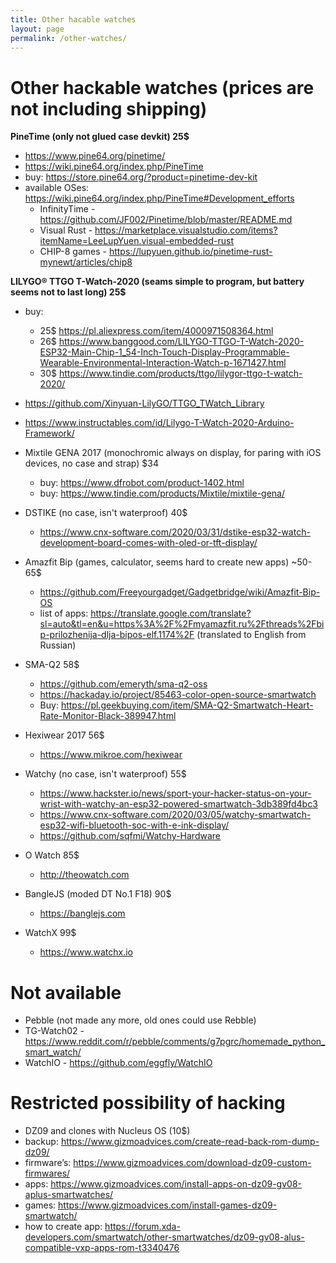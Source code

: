 ```yaml
---
title: Other hacable watches
layout: page
permalink: /other-watches/
---
```

 
# Other hackable watches (prices are not including shipping)
**PineTime (only not glued case devkit) 25$**
  - https://www.pine64.org/pinetime/
  - https://wiki.pine64.org/index.php/PineTime
  - buy: https://store.pine64.org/?product=pinetime-dev-kit
  - available OSes: https://wiki.pine64.org/index.php/PineTime#Development_efforts
    - InfinityTime - https://github.com/JF002/Pinetime/blob/master/README.md
    - Visual Rust - https://marketplace.visualstudio.com/items?itemName=LeeLupYuen.visual-embedded-rust
    - CHIP-8 games - https://lupyuen.github.io/pinetime-rust-mynewt/articles/chip8

**LILYGO® TTGO T-Watch-2020 (seams simple to program, but battery seems not to last long) 25$**
  - buy: 
    - 25$ https://pl.aliexpress.com/item/4000971508364.html
    - 26$ https://www.banggood.com/LILYGO-TTGO-T-Watch-2020-ESP32-Main-Chip-1_54-Inch-Touch-Display-Programmable-Wearable-Environmental-Interaction-Watch-p-1671427.html
    - 30$ https://www.tindie.com/products/ttgo/lilygor-ttgo-t-watch-2020/ 
  - https://github.com/Xinyuan-LilyGO/TTGO_TWatch_Library
  - https://www.instructables.com/id/Lilygo-T-Watch-2020-Arduino-Framework/
- Mixtile GENA 2017 (monochromic always on display, for paring with iOS devices, no case and strap) $34
  - buy: https://www.dfrobot.com/product-1402.html
  - buy: https://www.tindie.com/products/Mixtile/mixtile-gena/
- DSTIKE (no case, isn't waterproof) 40$
  - https://www.cnx-software.com/2020/03/31/dstike-esp32-watch-development-board-comes-with-oled-or-tft-display/

- Amazfit Bip (games, calculator, seems hard to create new apps) ~50-65$
  - https://github.com/Freeyourgadget/Gadgetbridge/wiki/Amazfit-Bip-OS
  - list of apps: https://translate.google.com/translate?sl=auto&tl=en&u=https%3A%2F%2Fmyamazfit.ru%2Fthreads%2Fbip-prilozhenija-dlja-bipos-elf.1174%2F (translated to English from Russian)
- SMA-Q2 58$
  - https://github.com/emeryth/sma-q2-oss
  - https://hackaday.io/project/85463-color-open-source-smartwatch
  - Buy: https://pl.geekbuying.com/item/SMA-Q2-Smartwatch-Heart-Rate-Monitor-Black-389947.html
- Hexiwear 2017 56$
  - https://www.mikroe.com/hexiwear 
- Watchy (no case, isn't waterproof) 55$
  - https://www.hackster.io/news/sport-your-hacker-status-on-your-wrist-with-watchy-an-esp32-powered-smartwatch-3db389fd4bc3
  - https://www.cnx-software.com/2020/03/05/watchy-smartwatch-esp32-wifi-bluetooth-soc-with-e-ink-display/
  - https://github.com/sqfmi/Watchy-Hardware
- O Watch 85$
  - http://theowatch.com
- BangleJS (moded DT No.1 F18) 90$
  - https://banglejs.com
- WatchX 99$
  - https://www.watchx.io
# Not available
 - Pebble (not made any more, old ones could use Rebble)
 - TG-Watch02 - https://www.reddit.com/r/pebble/comments/g7pgrc/homemade_python_smart_watch/
 - WatchIO - https://github.com/eggfly/WatchIO

# Restricted possibility of hacking
  - DZ09 and clones with Nucleus OS (10$)
   - backup: https://www.gizmoadvices.com/create-read-back-rom-dump-dz09/
   - firmware’s: https://www.gizmoadvices.com/download-dz09-custom-firmwares/
   - apps: https://www.gizmoadvices.com/install-apps-on-dz09-gv08-aplus-smartwatches/
   - games: https://www.gizmoadvices.com/install-games-dz09-smartwatch/
   - how to create app: https://forum.xda-developers.com/smartwatch/other-smartwatches/dz09-gv08-alus-compatible-vxp-apps-rom-t3340476
